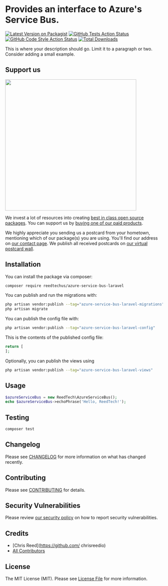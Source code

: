 # Provides an interface to Azure's Service Bus.

[![Latest Version on Packagist](https://img.shields.io/packagist/v/reedtechus/azure-service-bus-laravel.svg?style=flat-square)](https://packagist.org/packages/reedtechus/azure-service-bus-laravel)
[![GitHub Tests Action Status](https://img.shields.io/github/actions/workflow/status/reedtechus/azure-service-bus-laravel/run-tests.yml?branch=main&label=tests&style=flat-square)](https://github.com/reedtechus/azure-service-bus-laravel/actions?query=workflow%3Arun-tests+branch%3Amain)
[![GitHub Code Style Action Status](https://img.shields.io/github/actions/workflow/status/reedtechus/azure-service-bus-laravel/fix-php-code-style-issues.yml?branch=main&label=code%20style&style=flat-square)](https://github.com/reedtechus/azure-service-bus-laravel/actions?query=workflow%3A"Fix+PHP+code+style+issues"+branch%3Amain)
[![Total Downloads](https://img.shields.io/packagist/dt/reedtechus/azure-service-bus-laravel.svg?style=flat-square)](https://packagist.org/packages/reedtechus/azure-service-bus-laravel)

This is where your description should go. Limit it to a paragraph or two. Consider adding a small example.

## Support us

[<img src="https://github-ads.s3.eu-central-1.amazonaws.com/azure-service-bus-laravel.jpg?t=1" width="419px" />](https://spatie.be/github-ad-click/azure-service-bus-laravel)

We invest a lot of resources into creating [best in class open source packages](https://spatie.be/open-source). You can support us by [buying one of our paid products](https://spatie.be/open-source/support-us).

We highly appreciate you sending us a postcard from your hometown, mentioning which of our package(s) you are using. You'll find our address on [our contact page](https://spatie.be/about-us). We publish all received postcards on [our virtual postcard wall](https://spatie.be/open-source/postcards).

## Installation

You can install the package via composer:

```bash
composer require reedtechus/azure-service-bus-laravel
```

You can publish and run the migrations with:

```bash
php artisan vendor:publish --tag="azure-service-bus-laravel-migrations"
php artisan migrate
```

You can publish the config file with:

```bash
php artisan vendor:publish --tag="azure-service-bus-laravel-config"
```

This is the contents of the published config file:

```php
return [
];
```

Optionally, you can publish the views using

```bash
php artisan vendor:publish --tag="azure-service-bus-laravel-views"
```

## Usage

```php
$azureServiceBus = new ReedTech\AzureServiceBus();
echo $azureServiceBus->echoPhrase('Hello, ReedTech!');
```

## Testing

```bash
composer test
```

## Changelog

Please see [CHANGELOG](CHANGELOG.md) for more information on what has changed recently.

## Contributing

Please see [CONTRIBUTING](CONTRIBUTING.md) for details.

## Security Vulnerabilities

Please review [our security policy](../../security/policy) on how to report security vulnerabilities.

## Credits

- [Chris Reed](https://github.com/ chrisreedio)
- [All Contributors](../../contributors)

## License

The MIT License (MIT). Please see [License File](LICENSE.md) for more information.
